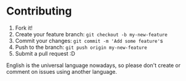# Contributing

1. Fork it!
2. Create your feature branch: `git checkout -b my-new-feature`
3. Commit your changes: `git commit -m 'Add some feature'`s
4. Push to the branch: `git push origin my-new-feature`
5. Submit a pull request :D

English is the universal language nowadays, so please don't create or comment on issues using another language.